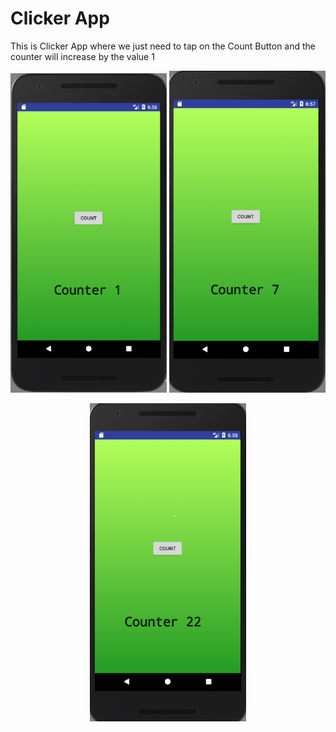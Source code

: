 <h1>Clicker App </h1>
<p> This is Clicker App where we just need to tap on the Count Button and the counter will increase by the value 1 </p>
<p align="center">
<img src="counter2.PNG" width="250" />
<img src="counter3.PNG" width="250" />
</p>
<p align="center"> 
<img src="counter1.PNG" width="250" />
</p>

